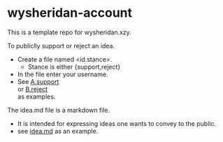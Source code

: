 # wysheridan-account
This is a template repo for wysheridan.xzy.

To publiclly support or reject an idea.
* Create a file named <id.stance>. 
  * Stance is either {support,reject}
* In the file enter your username.
* See 
[A.support](https://github.com/wysheridan-xyz/wysheridan-account/blob/main/A.support)  
or 
[B.reject](https://github.com/wysheridan-xyz/wysheridan-account/blob/main/B.reject)  
as examples. 

The idea.md file is a markdown file. 
* It is intended for expressing ideas one
wants to convey to the public.
* see 
[idea.md](https://github.com/wysheridan-xyz/wysheridan-account/blob/main/idea.md)
as an example.
